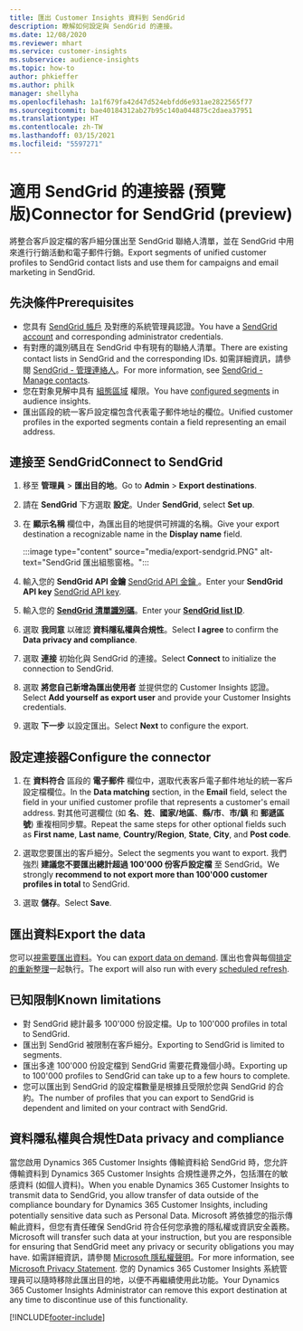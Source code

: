 ```yaml
---
title: 匯出 Customer Insights 資料到 SendGrid
description: 瞭解如何設定與 SendGrid 的連接。
ms.date: 12/08/2020
ms.reviewer: mhart
ms.service: customer-insights
ms.subservice: audience-insights
ms.topic: how-to
author: phkieffer
ms.author: philk
manager: shellyha
ms.openlocfilehash: 1a1f679fa42d47d524ebfdd6e931ae2822565f77
ms.sourcegitcommit: bae40184312ab27b95c140a044875c2daea37951
ms.translationtype: HT
ms.contentlocale: zh-TW
ms.lasthandoff: 03/15/2021
ms.locfileid: "5597271"
---
```

# <a name="connector-for-sendgrid-preview"></a><span data-ttu-id="d6b42-103">適用 SendGrid 的連接器 (預覽版)</span><span class="sxs-lookup"><span data-stu-id="d6b42-103">Connector for SendGrid (preview)</span></span>

<span data-ttu-id="d6b42-104">將整合客戶設定檔的客戶細分匯出至 SendGrid 聯絡人清單，並在 SendGrid 中用來進行行銷活動和電子郵件行銷。</span><span class="sxs-lookup"><span data-stu-id="d6b42-104">Export segments of unified customer profiles to SendGrid contact lists and use them for campaigns and email marketing in SendGrid.</span></span> 

## <a name="prerequisites"></a><span data-ttu-id="d6b42-105">先決條件</span><span class="sxs-lookup"><span data-stu-id="d6b42-105">Prerequisites</span></span>

-   <span data-ttu-id="d6b42-106">您具有 [SendGrid 帳戶](https://sendgrid.com/) 及對應的系統管理員認證。</span><span class="sxs-lookup"><span data-stu-id="d6b42-106">You have a [SendGrid account](https://sendgrid.com/) and corresponding administrator credentials.</span></span>
-   <span data-ttu-id="d6b42-107">有對應的識別碼且在 SendGrid 中有現有的聯絡人清單。</span><span class="sxs-lookup"><span data-stu-id="d6b42-107">There are existing contact lists in SendGrid and the corresponding IDs.</span></span> <span data-ttu-id="d6b42-108">如需詳細資訊，請參閱 [SendGrid - 管理連絡人](https://sendgrid.com/docs/ui/managing-contacts/create-and-manage-contacts/#manage-contacts)。</span><span class="sxs-lookup"><span data-stu-id="d6b42-108">For more information, see [SendGrid - Manage contacts](https://sendgrid.com/docs/ui/managing-contacts/create-and-manage-contacts/#manage-contacts).</span></span>
-   <span data-ttu-id="d6b42-109">您在對象見解中具有 [組態區域](segments.md) 權限。</span><span class="sxs-lookup"><span data-stu-id="d6b42-109">You have [configured segments](segments.md) in audience insights.</span></span>
-   <span data-ttu-id="d6b42-110">匯出區段的統一客戶設定檔包含代表電子郵件地址的欄位。</span><span class="sxs-lookup"><span data-stu-id="d6b42-110">Unified customer profiles in the exported segments contain a field representing an email address.</span></span>

## <a name="connect-to-sendgrid"></a><span data-ttu-id="d6b42-111">連接至 SendGrid</span><span class="sxs-lookup"><span data-stu-id="d6b42-111">Connect to SendGrid</span></span>

1. <span data-ttu-id="d6b42-112">移至 **管理員** > **匯出目的地**。</span><span class="sxs-lookup"><span data-stu-id="d6b42-112">Go to **Admin** > **Export destinations**.</span></span>

1. <span data-ttu-id="d6b42-113">請在 **SendGrid** 下方選取 **設定**。</span><span class="sxs-lookup"><span data-stu-id="d6b42-113">Under **SendGrid**, select **Set up**.</span></span>

1. <span data-ttu-id="d6b42-114">在 **顯示名稱** 欄位中，為匯出目的地提供可辨識的名稱。</span><span class="sxs-lookup"><span data-stu-id="d6b42-114">Give your export destination a recognizable name in the **Display name** field.</span></span>

   :::image type="content" source="media/export-sendgrid.PNG" alt-text="SendGrid 匯出組態窗格。":::

1. <span data-ttu-id="d6b42-116">輸入您的 **SendGrid API 金鑰** [SendGrid API 金鑰 ](https://sendgrid.com/docs/ui/account-and-settings/api-keys/)。</span><span class="sxs-lookup"><span data-stu-id="d6b42-116">Enter your **SendGrid API key** [SendGrid API key](https://sendgrid.com/docs/ui/account-and-settings/api-keys/).</span></span>

1. <span data-ttu-id="d6b42-117">輸入您的 **[SendGrid 清單識別碼](https://sendgrid.com/docs/ui/managing-contacts/create-and-manage-contacts/#manage-contacts)**。</span><span class="sxs-lookup"><span data-stu-id="d6b42-117">Enter your **[SendGrid list ID](https://sendgrid.com/docs/ui/managing-contacts/create-and-manage-contacts/#manage-contacts)**.</span></span>

1. <span data-ttu-id="d6b42-118">選取 **我同意** 以確認 **資料隱私權與合規性**。</span><span class="sxs-lookup"><span data-stu-id="d6b42-118">Select **I agree** to confirm the **Data privacy and compliance**.</span></span>

1. <span data-ttu-id="d6b42-119">選取 **連接** 初始化與 SendGrid 的連接。</span><span class="sxs-lookup"><span data-stu-id="d6b42-119">Select **Connect** to initialize the connection to SendGrid.</span></span>

1. <span data-ttu-id="d6b42-120">選取 **將您自己新增為匯出使用者** 並提供您的 Customer Insights 認證。</span><span class="sxs-lookup"><span data-stu-id="d6b42-120">Select **Add yourself as export user** and provide your Customer Insights credentials.</span></span>

1. <span data-ttu-id="d6b42-121">選取 **下一步** 以設定匯出。</span><span class="sxs-lookup"><span data-stu-id="d6b42-121">Select **Next** to configure the export.</span></span>

## <a name="configure-the-connector"></a><span data-ttu-id="d6b42-122">設定連接器</span><span class="sxs-lookup"><span data-stu-id="d6b42-122">Configure the connector</span></span>

1. <span data-ttu-id="d6b42-123">在 **資料符合** 區段的 **電子郵件** 欄位中，選取代表客戶電子郵件地址的統一客戶設定檔欄位。</span><span class="sxs-lookup"><span data-stu-id="d6b42-123">In the **Data matching** section, in the **Email** field, select the field in your unified customer profile that represents a customer's email address.</span></span> <span data-ttu-id="d6b42-124">對其他可選欄位 (如 **名**、**姓**、**國家/地區**、**縣/市**、**市/鎮** 和 **郵遞區號**) 重複相同步驟。</span><span class="sxs-lookup"><span data-stu-id="d6b42-124">Repeat the same steps for other optional fields such as **First name**, **Last name**, **Country/Region**, **State**, **City**, and **Post code**.</span></span>

1. <span data-ttu-id="d6b42-125">選取您要匯出的客戶細分。</span><span class="sxs-lookup"><span data-stu-id="d6b42-125">Select the segments you want to export.</span></span> <span data-ttu-id="d6b42-126">我們強烈 **建議您不要匯出總計超過 100'000 份客戶設定檔** 至 SendGrid。</span><span class="sxs-lookup"><span data-stu-id="d6b42-126">We strongly **recommend to not export more than 100'000 customer profiles in total** to SendGrid.</span></span> 

1. <span data-ttu-id="d6b42-127">選取 **儲存**。</span><span class="sxs-lookup"><span data-stu-id="d6b42-127">Select **Save**.</span></span>

## <a name="export-the-data"></a><span data-ttu-id="d6b42-128">匯出資料</span><span class="sxs-lookup"><span data-stu-id="d6b42-128">Export the data</span></span>

<span data-ttu-id="d6b42-129">您可以[視需要匯出資料](export-destinations.md)。</span><span class="sxs-lookup"><span data-stu-id="d6b42-129">You can [export data on demand](export-destinations.md).</span></span> <span data-ttu-id="d6b42-130">匯出也會與每個[排定的重新整理](system.md#schedule-tab)一起執行。</span><span class="sxs-lookup"><span data-stu-id="d6b42-130">The export will also run with every [scheduled refresh](system.md#schedule-tab).</span></span>

## <a name="known-limitations"></a><span data-ttu-id="d6b42-131">已知限制</span><span class="sxs-lookup"><span data-stu-id="d6b42-131">Known limitations</span></span>

- <span data-ttu-id="d6b42-132">對 SendGrid 總計最多 100'000 份設定檔。</span><span class="sxs-lookup"><span data-stu-id="d6b42-132">Up to 100'000 profiles in total to SendGrid.</span></span>
- <span data-ttu-id="d6b42-133">匯出到 SendGrid 被限制在客戶細分。</span><span class="sxs-lookup"><span data-stu-id="d6b42-133">Exporting to SendGrid is limited to segments.</span></span>
- <span data-ttu-id="d6b42-134">匯出多達 100'000 份設定檔到 SendGrid 需要花費幾個小時。</span><span class="sxs-lookup"><span data-stu-id="d6b42-134">Exporting up to 100'000 profiles to SendGrid can take up to a few hours to complete.</span></span> 
- <span data-ttu-id="d6b42-135">您可以匯出到 SendGrid 的設定檔數量是根據且受限於您與 SendGrid 的合約。</span><span class="sxs-lookup"><span data-stu-id="d6b42-135">The number of profiles that you can export to SendGrid is dependent and limited on your contract with SendGrid.</span></span>

## <a name="data-privacy-and-compliance"></a><span data-ttu-id="d6b42-136">資料隱私權與合規性</span><span class="sxs-lookup"><span data-stu-id="d6b42-136">Data privacy and compliance</span></span>

<span data-ttu-id="d6b42-137">當您啟用 Dynamics 365 Customer Insights 傳輸資料給 SendGrid 時，您允許傳輸資料到 Dynamics 365 Customer Insights 合規性邊界之外，包括潛在的敏感資料 (如個人資料)。</span><span class="sxs-lookup"><span data-stu-id="d6b42-137">When you enable Dynamics 365 Customer Insights to transmit data to SendGrid, you allow transfer of data outside of the compliance boundary for Dynamics 365 Customer Insights, including potentially sensitive data such as Personal Data.</span></span> <span data-ttu-id="d6b42-138">Microsoft 將依據您的指示傳輸此資料，但您有責任確保 SendGrid 符合任何您承擔的隱私權或資訊安全義務。</span><span class="sxs-lookup"><span data-stu-id="d6b42-138">Microsoft will transfer such data at your instruction, but you are responsible for ensuring that SendGrid meet any privacy or security obligations you may have.</span></span> <span data-ttu-id="d6b42-139">如需詳細資訊，請參閱 [Microsoft 隱私權聲明](https://go.microsoft.com/fwlink/?linkid=396732)。</span><span class="sxs-lookup"><span data-stu-id="d6b42-139">For more information, see [Microsoft Privacy Statement](https://go.microsoft.com/fwlink/?linkid=396732).</span></span>
<span data-ttu-id="d6b42-140">您的 Dynamics 365 Customer Insights 系統管理員可以隨時移除此匯出目的地，以便不再繼續使用此功能。</span><span class="sxs-lookup"><span data-stu-id="d6b42-140">Your Dynamics 365 Customer Insights Administrator can remove this export destination at any time to discontinue use of this functionality.</span></span>


[!INCLUDE[footer-include](../includes/footer-banner.md)]